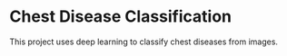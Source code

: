 # Chest Disease Classification
This project uses deep learning to classify chest diseases from images.

